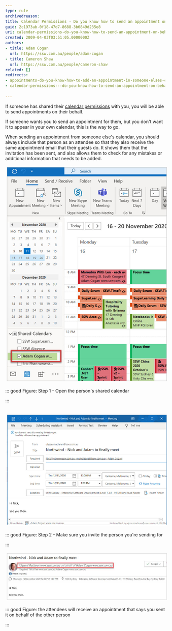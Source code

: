 ```yaml
---
type: rule
archivedreason: 
title: Calendar Permissions - Do you know how to send an appointment on behalf of someone else?
guid: 2c1973ab-0f18-47d7-8688-3b6849d235e8
uri: calendar-permissions-do-you-know-how-to-send-an-appointment-on-behalf-of-someone-else
created: 2009-04-03T03:51:05.0000000Z
authors:
- title: Adam Cogan
  url: https://ssw.com.au/people/adam-cogan
- title: Cameron Shaw
  url: https://ssw.com.au/people/cameron-shaw
related: []
redirects:
- appointments-do-you-know-how-to-add-an-appointment-in-someone-elses-calendar
- calendar-permissions---do-you-know-how-to-send-an-appointment-on-behalf-of-someone-else

---
```


If someone has shared their [calendar permissions](/_layouts/15/FIXUPREDIRECT.ASPX?WebId=3dfc0e07-e23a-4cbb-aac2-e778b71166a2&TermSetId=07da3ddf-0924-4cd2-a6d4-a4809ae20160&TermId=86a7e3f1-964a-47bc-ba84-d28bd42d3df4) with you, you will be able to send appointments on their behalf.



If someone wants you to send an appointment for them, but you don't want it to appear in your own calendar, this is the way to go.




When sending an appointment from someone else's calendar, you should always include that person as an attendee so that they also receive the same appointment email that their guests do. It shows them that the invitation has been sent, and also allows them to check for any mistakes or additional information that needs to be added. 



<!--endintro-->
<dl class="ssw15-rteElement-ImageArea"><img src="shared-calendar.jpg" alt="shared-calendar.jpg" style="margin:5px;"><br></dl>

::: good
Figure: Step 1 - Open the person's shared calendar

:::

<dl class="ssw15-rteElement-ImageArea"><br><img src="Send-on-behalf-of.jpg" alt="Send-on-behalf-of.jpg" style="margin:5px;width:808px;"></dl>

::: good
Figure: Step 2 - Make sure you invite the person you're sending for

:::



<dl class="ssw15-rteElement-ImageArea"><img src="on-behalf-of.jpg" alt="on-behalf-of.jpg" style="margin:5px;width:808px;"></dl>

::: good
Figure: the attendees will receive an appointment that says you sent it on behalf of the other person

:::
